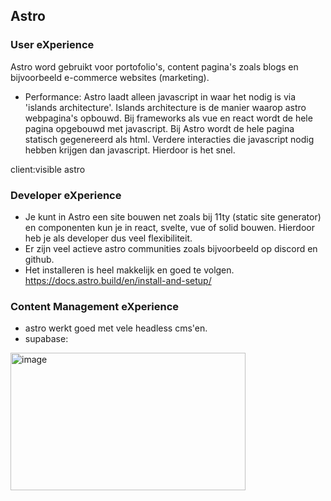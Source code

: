 ## Astro
### User eXperience
Astro word gebruikt voor portofolio's, content pagina's zoals blogs en bijvoorbeeld e-commerce websites (marketing).
- Performance: Astro laadt alleen javascript in waar het nodig is via 'islands architecture'. Islands architecture is de manier waarop astro webpagina's opbouwd. Bij frameworks als vue en react wordt de hele pagina opgebouwd met javascript. Bij Astro wordt de hele pagina statisch gegenereerd als html. Verdere interacties die javascript nodig hebben krijgen dan javascript. Hierdoor is het snel.

client:visible astro
### Developer eXperience
- Je kunt in Astro een site bouwen net zoals bij 11ty (static site generator) en componenten kun je in react, svelte, vue of solid bouwen. Hierdoor heb je als developer dus veel flexibiliteit.
- Er zijn veel actieve astro communities zoals bijvoorbeeld op discord en github.
- Het installeren is heel makkelijk en goed te volgen. https://docs.astro.build/en/install-and-setup/
### Content Management eXperience
- astro werkt goed met vele headless cms'en.
- supabase: 

<img width="376" height="220" alt="image" src="https://github.com/user-attachments/assets/78cfc515-26d8-4488-b487-faa29371b847" />
